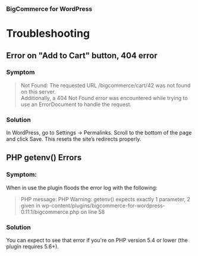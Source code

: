 <div><h3 class="sub-docs-type" id="bigcommerce-for-wordpress">BigCommerce for WordPress</h3></div>

# Troubleshooting

 

## Error on "Add to Cart" button, 404 error

### Symptom

> Not Found: The requested URL /bigcommerce/cart/42 was not found on this server.  
> Additionally, a 404 Not Found error was encountered while trying to use an ErrorDocument to handle the request.

### Solution
In WordPress, go to Settings → Permalinks. Scroll to the bottom of the page and click Save. This resets the site’s redirects properly.

## PHP getenv() Errors

### Symptom: 
When in use the plugin floods the error log with the following:

> PHP message: PHP Warning: getenv() expects exactly 1 parameter, 2 given in wp-content/plugins/bigcommerce-for-wordpress-0.11.1/bigcommerce.php on line 58

### Solution
You can expect to see that error if you're on PHP version 5.4 or lower (the plugin requires 5.6+).
